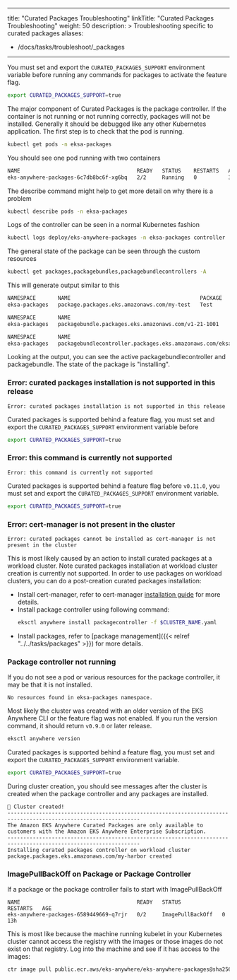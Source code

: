
---
title: "Curated Packages Troubleshooting"
linkTitle: "Curated Packages Troubleshooting"
weight: 50
description: >
  Troubleshooting specific to curated packages
aliases:
   - /docs/tasks/troubleshoot/_packages
---


You must set and export the `CURATED_PACKAGES_SUPPORT` environment variable before running any commands for packages to activate the feature flag.

```bash
export CURATED_PACKAGES_SUPPORT=true
```

The major component of Curated Packages is the package controller. If the container is not running or not running correctly, packages will not be installed. Generally it should be debugged like any other Kubernetes application. The first step is to check that the pod is running.
```bash
kubectl get pods -n eksa-packages
```

You should see one pod running with two containers
```bash
NAME                                     READY   STATUS    RESTARTS   AGE
eks-anywhere-packages-6c7db8bc6f-xg6bq   2/2     Running   0          3m35s
```

The describe command might help to get more detail on why there is a problem
```bash
kubectl describe pods -n eksa-packages
```

Logs of the controller can be seen in a normal Kubernetes fashion
```bash
kubectl logs deploy/eks-anywhere-packages -n eksa-packages controller
```

The general state of the package can be seen through the custom resources
```bash
kubectl get packages,packagebundles,packagebundlecontrollers -A
```

This will generate output similar to this
```bash
NAMESPACE       NAME                                         PACKAGE   AGE     STATE        CURRENTVERSION   TARGETVERSION                                                   DETAIL
eksa-packages   package.packages.eks.amazonaws.com/my-test   Test      2m33s   installing                    v0.1.1-8b3810e1514b7432e032794842425accc837757a-helm (latest)   loading helm chart my-test: locating helm chart oci://public.ecr.aws/l0g8r8j6/hello-eks-anywhere tag sha256:64ea03b119d2421f9206252ff4af4bf7cdc2823c343420763e0e6fc20bf03b68: failed to download "oci://public.ecr.aws/l0g8r8j6/hello-eks-anywhere" at version "v0.1.1-8b3810e1514b7432e032794842425accc837757a-helm"

NAMESPACE       NAME                                                   STATE
eksa-packages   packagebundle.packages.eks.amazonaws.com/v1-21-1001    active

NAMESPACE       NAME                                                                                 STATE
eksa-packages   packagebundlecontroller.packages.eks.amazonaws.com/eksa-packages-bundle-controller   active
```

Looking at the output, you can see the active packagebundlecontroller and packagebundle. The state of the package is "installing".

### Error: curated packages installation is not supported in this release

```
Error: curated packages installation is not supported in this release
```
Curated packages is supported behind a feature flag, you must set and export the `CURATED_PACKAGES_SUPPORT` environment variable before 

```bash
export CURATED_PACKAGES_SUPPORT=true
```

### Error: this command is currently not supported

```
Error: this command is currently not supported
```

Curated packages is supported behind a feature flag before `v0.11.0`, you must set and export the `CURATED_PACKAGES_SUPPORT` environment variable.

```bash
export CURATED_PACKAGES_SUPPORT=true
```

### Error: cert-manager is not present in the cluster
```
Error: curated packages cannot be installed as cert-manager is not present in the cluster
```
This is most likely caused by an action to install curated packages at a workload cluster. Note curated packages installation at workload cluster creation is currently not supported. In order to use packages on workload clusters, you can do a post-creation curated packages installation:
- Install cert-manager, refer to cert-manager [installation guide](https://cert-manager.io/docs/installation/) for more details.
- Install package controller using following command:
  ```bash
  eksctl anywhere install packagecontroller -f $CLUSTER_NAME.yaml
  ```
- Install packages, refer to [package management]({{< relref "../../tasks/packages" >}}) for more details.

### Package controller not running
If you do not see a pod or various resources for the package controller, it may be that it is not installed.

```
No resources found in eksa-packages namespace.
```

Most likely the cluster was created with an older version of the EKS Anywhere CLI or the feature flag was not enabled. If you run the version command, it should return `v0.9.0` or later release.

```bash
eksctl anywhere version
```
Curated packages is supported behind a feature flag, you must set and export the `CURATED_PACKAGES_SUPPORT` environment variable.

```bash
export CURATED_PACKAGES_SUPPORT=true
```

During cluster creation, you should see messages after the cluster is created when the package controller and any packages are installed.

```
🎉 Cluster created!
----------------------------------------------------------------------------------------------------------------
The Amazon EKS Anywhere Curated Packages are only available to customers with the Amazon EKS Anywhere Enterprise Subscription.
----------------------------------------------------------------------------------------------------------------
Installing curated packages controller on workload cluster
package.packages.eks.amazonaws.com/my-harbor created
```

### ImagePullBackOff on Package or Package Controller

If a package or the package controller fails to start with ImagePullBackOff

```
NAME                                     READY   STATUS             RESTARTS   AGE
eks-anywhere-packages-6589449669-q7rjr   0/2     ImagePullBackOff   0          13h
```

This is most like because the machine running kubelet in your Kubernetes cluster cannot access the registry with the images or those images do not exist on that registry. Log into the machine and see if it has access to the images:

```bash
ctr image pull public.ecr.aws/eks-anywhere/eks-anywhere-packages@sha256:whateveritis
```
